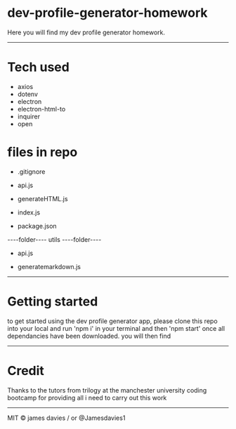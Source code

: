 # dev-profile-generator-homework

Here you will find my dev profile generator homework. 


------------------------------------------------------------------------------------------------------------------------------


# Tech used

- axios
- dotenv
- electron
- electron-html-to
- inquirer
- open


# files in repo

- .gitignore

- api.js

- generateHTML.js

- index.js

- package.json

----folder---- utils ----folder----

- api.js

- generatemarkdown.js


------------------------------------------------------------------------------------------------------------------------------


# Getting started

to get started using the dev profile generator app, please clone this repo into your local and run 'npm i' in your terminal and then 'npm start' once all dependancies have been downloaded. you will then find 

------------------------------------------------------------------------------------------------------------------------------


# Credit 

Thanks to the tutors from trilogy at the manchester university coding bootcamp for providing all i need to carry out this work

------------------------------------------------------------------------------------------------------------------------------


MIT © james davies / or @Jamesdavies1
